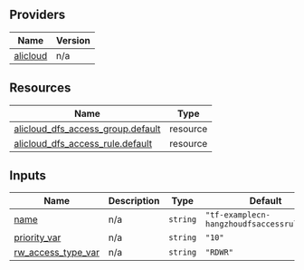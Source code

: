 <!-- BEGIN_TF_DOCS -->
## Providers

| Name | Version |
|------|---------|
| <a name="provider_alicloud"></a> [alicloud](#provider\_alicloud) | n/a |

## Resources

| Name | Type |
|------|------|
| [alicloud_dfs_access_group.default](https://registry.terraform.io/providers/hashicorp/alicloud/latest/docs/resources/dfs_access_group) | resource |
| [alicloud_dfs_access_rule.default](https://registry.terraform.io/providers/hashicorp/alicloud/latest/docs/resources/dfs_access_rule) | resource |

## Inputs

| Name | Description | Type | Default | Required |
|------|-------------|------|---------|:--------:|
| <a name="input_name"></a> [name](#input\_name) | n/a | `string` | `"tf-examplecn-hangzhoudfsaccessrule2159"` | no |
| <a name="input_priority_var"></a> [priority\_var](#input\_priority\_var) | n/a | `string` | `"10"` | no |
| <a name="input_rw_access_type_var"></a> [rw\_access\_type\_var](#input\_rw\_access\_type\_var) | n/a | `string` | `"RDWR"` | no |
<!-- END_TF_DOCS -->    